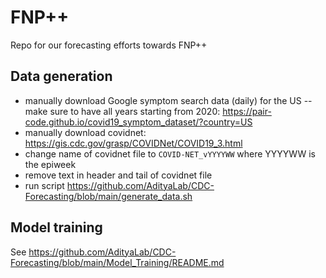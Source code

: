 # FNP++
Repo for our forecasting efforts towards FNP++

## Data generation

- manually download Google symptom search data (daily) for the US -- make sure to have all years starting from 2020: https://pair-code.github.io/covid19_symptom_dataset/?country=US
- manually download covidnet: https://gis.cdc.gov/grasp/COVIDNet/COVID19_3.html
- change name of covidnet file to `COVID-NET_vYYYYWW` where YYYYWW is the epiweek 
- remove text in header and tail of covidnet file
- run script https://github.com/AdityaLab/CDC-Forecasting/blob/main/generate_data.sh

## Model training

See https://github.com/AdityaLab/CDC-Forecasting/blob/main/Model_Training/README.md

